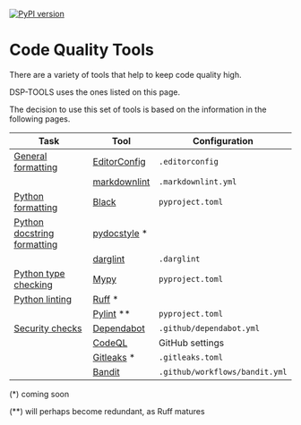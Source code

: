 [![PyPI version](https://badge.fury.io/py/dsp-tools.svg)](https://badge.fury.io/py/dsp-tools)

# Code Quality Tools

There are a variety of tools that help to keep code quality high.

DSP-TOOLS uses the ones listed on this page.

The decision to use this set of tools is based on the information in the following pages.

| Task                                                            | Tool                                                               | Configuration                  |
| --------------------------------------------------------------- | ------------------------------------------------------------------ | ------------------------------ |
| [General formatting](./general-formatting.md)                   | [EditorConfig](https://EditorConfig.org/)                          | `.editorconfig`                |
|                                                                 | [markdownlint](https://github.com/igorshubovych/markdownlint-cli/) | `.markdownlint.yml`            |
| [Python formatting](./python-formatting.md)                     | [Black](https://pypi.org/project/black/)                           | `pyproject.toml`               |
| [Python docstring formatting](./python-docstring-formatting.md) | [pydocstyle](https://pypi.org/project/pydocstyle/) *               |                                |
|                                                                 | [darglint](https://pypi.org/project/darglint/)                     | `.darglint`                    |
| [Python type checking](./python-type-checking.md)               | [Mypy](https://pypi.org/project/mypy/)                             | `pyproject.toml`               |
| [Python linting](./python-linting.md)                           | [Ruff](https://pypi.org/project/ruff/) *                           |                                |
|                                                                 | [Pylint](https://pypi.org/project/pylint/) **                      | `pyproject.toml`               |
| [Security checks](./security.md)                                | [Dependabot](https://docs.github.com/en/code-security/dependabot/) | `.github/dependabot.yml`       |
|                                                                 | [CodeQL](https://codeql.github.com/)                               | GitHub settings                |
|                                                                 | [Gitleaks](https://gitleaks.io/) *                                 | `.gitleaks.toml`               |
|                                                                 | [Bandit](https://pypi.org/project/bandit/)                         | `.github/workflows/bandit.yml` |

(*) coming soon  

(**) will perhaps become redundant, as Ruff matures

